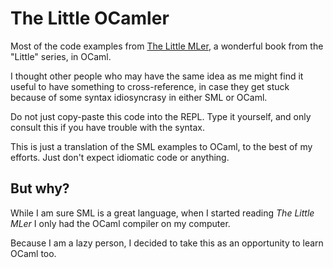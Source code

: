 # The Little OCamler
Most of the code examples from [The Little MLer](http://www.ccs.neu.edu/home/matthias/BTML/index.html), a wonderful book from the "Little" series, in OCaml.

I thought other people who may have the same idea as me might find it useful to have something to cross-reference, in case they get stuck because of some syntax idiosyncrasy in either SML or OCaml.

Do not just copy-paste this code into the REPL. Type it yourself, and only consult this if you have trouble with the syntax.

This is just a translation of the SML examples to OCaml, to the best of my efforts. Just don't expect idiomatic code or anything.

## But why?
While I am sure SML is a great language, when I started reading *The Little MLer* I only had the OCaml compiler on my computer.

Because I am a lazy person, I decided to take this as an opportunity to learn OCaml too.
